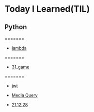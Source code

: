 # Today I Learned(TIL)

## Python

=======
* [lambda](Python/lambda.md)

=======
* [31_game](python/31_gamy.py)



=======

* [jwt](https://velog.io/@bae-code/JWT-json-web-token)
* [Media Query](https://velog.io/@bae-code/%EB%AF%B8%EB%94%94%EC%96%B4-%EC%BF%BC%EB%A6%AC)


* [21.12.28](https://velog.io/@bae-code/TIL)

